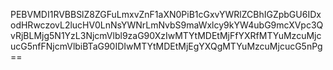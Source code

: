 PEBVMDI1RVBBSlZ8ZGFuLmxvZnF1aXN0PiB1cGxvYWRlZCBhIGZpbGU6IDxodHRwczovL2lucHV0LnNsYWNrLmNvbS9maWxlcy9kYW4ubG9mcXVpc3QvRjBLMjg5N1YzL3NjcmVlbl9zaG90XzIwMTYtMDEtMjFfYXRfMTYuMzcuMjcucG5nfFNjcmVlbiBTaG90IDIwMTYtMDEtMjEgYXQgMTYuMzcuMjcucG5nPg==